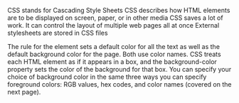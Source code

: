 CSS stands for Cascading Style Sheets
CSS describes how HTML elements are to be displayed on screen, paper, or in other media
CSS saves a lot of work. It can control the layout of multiple web pages all at once
External stylesheets are stored in CSS files


The rule for the 
element sets a default color for all the text as well as the default background color for the page. Both use color names.
CSS treats each HTML element as if it appears in a box, and the background-color property sets the color of the background for that box. You can specify your choice of background color in the same three ways you can specify foreground colors: RGB values, hex codes, and color names (covered on the next page).

